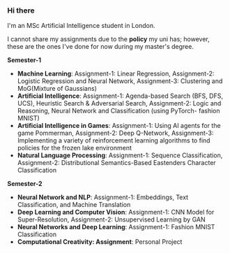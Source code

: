 ### Hi there

I'm an MSc Artificial Intelligence student in London.

I cannot share my assignments due to the **policy** my uni has; however, these are the ones I've done for now during my master's degree.

**Semester-1**
- **Machine Learning**: Assignment-1: Linear Regression, Assignment-2: Logistic Regression and Neural
Network, Assignment-3: Clustering and MoG(Mixture of Gaussians)
- **Artificial Intelligence**: Assignment-1: Agenda-based Search (BFS, DFS, UCS), Heuristic Search &
Adversarial Search, Assignment-2: Logic and Reasoning, Neural Network and Classification (using
PyTorch- fashion MNIST)
- **Artificial Intelligence in Games**: Assignment-1: Using AI agents for the game Pommerman,
Assignment-2: Deep Q-Network, Assignment-3: Implementing a variety of reinforcement learning
algorithms to find policies for the frozen lake environment
- **Natural Language Processing**: Assignment-1: Sequence Classification, Assignment-2: Distributional
Semantics-Based Eastenders Character Classification

**Semester-2**
- **Neural Network and NLP**: Assignment-1: Embeddings, Text Classification, and Machine Translation
- **Deep Learning and Computer Vision**: Assignment-1: CNN Model for Super-Resolution, Assignment-2:
Unsupervised Learning by GAN
- **Neural Networks and Deep Learning**: Assignment-1: Fashion MNIST Classification
- **Computational Creativity: Assignment**: Personal Project
